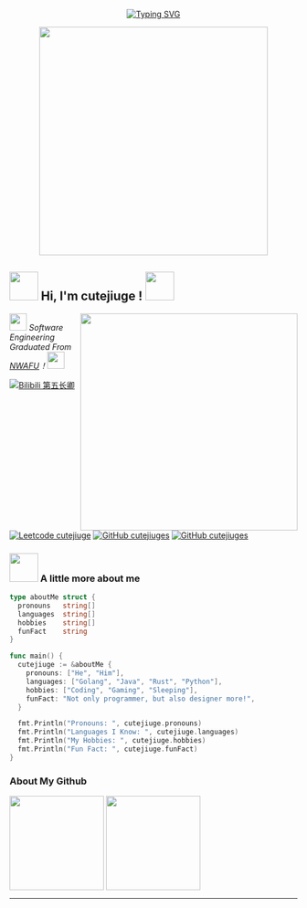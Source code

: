 <div align="center">

  <!-- 打字效果 -->
  <a href="https://github.com/junkaione"><img src="https://readme-typing-svg.demolab.com?font=Fira+Code&pause=1000&random=false&width=330&lines=fmt.Println(%22Hello+World!%22);I'm+cutejiuge%2C+Have+a+nice+day!" alt="Typing SVG" /></a>

  <!-- 敲代码图片 -->
  <a href="https://sm.ms/image/n2wPkGMSgY7eKE3" target="_blank"><img src="https://s2.loli.net/2024/05/16/n2wPkGMSgY7eKE3.png" width="400" ></a>
</div>

<h2><img src="https://cdn.jsdelivr.net/gh/ElainaFanBoy/picx-images-hosting@master/20230719/1.gif" width="50"> Hi, I'm cutejiuge ! <img src="https://cdn.jsdelivr.net/gh/ElainaFanBoy/picx-images-hosting@master/20230719/1.gif" width="50"></h2>

<img align='right' src="https://cdn.jsdelivr.net/gh/ElainaFanBoy/picx-images-hosting@master/20230720/1.png" width="380">


<p><img src="https://cdn.jsdelivr.net/gh/ElainaFanBoy/picx-images-hosting@master/20230719/2.gif" width="30"> <em>Software Engineering Graduated From <a href="https://www.nwafu.edu.cn/">NWAFU</a>！<img src="https://cdn.jsdelivr.net/gh/ElainaFanBoy/picx-images-hosting@master/20230719/3.gif" width="30"></br>
</em></p>

[![Bilibili 第五长卿](https://img.shields.io/badge/@第五长卿-f25d8e?style=flat&logo=bilibili&logoColor=white&link=https://space.bilibili.com/516560495)](https://space.bilibili.com/516560495)
[![Leetcode cutejiuge](https://img.shields.io/badge/@艽野尘梦-ffffff?style=flat&logo=leetcode&logoColor=yellow&link=https://leetcode.cn/u/cutejiuge)](https://leetcode.cn/u/cutejiuge)
[![GitHub cutejiuges](https://img.shields.io/github/followers/cutejiuges?label=followers&style=social)](https://github.com/cutejiuges)
[![GitHub cutejiuges](https://img.shields.io/github/stars/cutejiuges?style=social)](https://github.com/cutejiuges)


### <img src="https://cdn.jsdelivr.net/gh/ElainaFanBoy/picx-images-hosting@master/20230719/4.gif" width="50"> A little more about me


```Go
type aboutMe struct {
  pronouns   string[]
  languages  string[]
  hobbies    string[]
  funFact    string
}

func main() {
  cutejiuge := &aboutMe {
    pronouns: ["He", "Him"],
    languages: ["Golang", "Java", "Rust", "Python"],
    hobbies: ["Coding", "Gaming", "Sleeping"],
    funFact: "Not only programmer, but also designer more!",
  }

  fmt.Println("Pronouns: ", cutejiuge.pronouns)
  fmt.Println("Languages I Know: ", cutejiuge.languages)
  fmt.Println("My Hobbies: ", cutejiuge.hobbies)
  fmt.Println("Fun Fact: ", cutejiuge.funFact)
}
```

### About My Github
<div align="left">
  <img height='165' src="https://github-readme-stats.vercel.app/api/top-langs/?username=cutejiuges&layout=compact&langs_count=8" align="center" />
  <img height='165' src="https://github-readme-stats.vercel.app/api?username=cutejiuges&show_icons=true" align="center" />
</div> 

---

